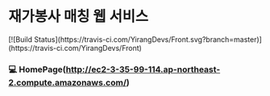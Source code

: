 <h1>재가봉사 매칭 웹 서비스</h1>
[![Build Status](https://travis-ci.com/YirangDevs/Front.svg?branch=master)](https://travis-ci.com/YirangDevs/Front)

### :computer: HomePage(http://ec2-3-35-99-114.ap-northeast-2.compute.amazonaws.com/)